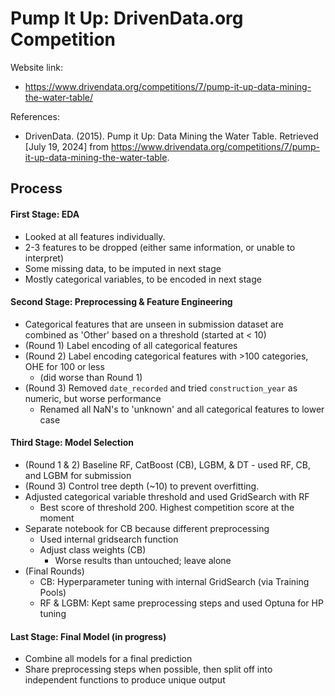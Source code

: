 # Pump It Up: DrivenData.org Competition

Website link: 
- https://www.drivendata.org/competitions/7/pump-it-up-data-mining-the-water-table/

References:
- DrivenData. (2015). Pump it Up: Data Mining the Water Table. Retrieved [July 19, 2024] from https://www.drivendata.org/competitions/7/pump-it-up-data-mining-the-water-table.

## Process
#### First Stage: EDA
- Looked at all features individually.
- 2-3 features to be dropped (either same information, or unable to interpret)
- Some missing data, to be imputed in next stage
- Mostly categorical variables, to be encoded in next stage

#### Second Stage: Preprocessing & Feature Engineering
- Categorical features that are unseen in submission dataset are combined as 'Other' based on a threshold (started at < 10)
- (Round 1) Label encoding of all categorical features
- (Round 2) Label encoding categorical features with >100 categories, OHE for 100 or less
  - (did worse than Round 1)
- (Round 3) Removed `date_recorded` and tried `construction_year` as numeric, but worse performance
  - Renamed all NaN's to 'unknown' and all categorical features to lower case

#### Third Stage: Model Selection
- (Round 1 & 2) Baseline RF, CatBoost (CB), LGBM, & DT - used RF, CB, and LGBM for submission
- (Round 3) Control tree depth (~10) to prevent overfitting.
- Adjusted categorical variable threshold and used GridSearch with RF
  - Best score of threshold 200. Highest competition score at the moment
- Separate notebook for CB because different preprocessing
  - Used internal gridsearch function
  - Adjust class weights (CB)
    - Worse results than untouched; leave alone
- (Final Rounds)
  - CB: Hyperparameter tuning with internal GridSearch (via Training Pools)
  - RF & LGBM: Kept same preprocessing steps and used Optuna for HP tuning
 
#### Last Stage: Final Model (in progress)
- Combine all models for a final prediction
- Share preprocessing steps when possible, then split off into independent functions to produce unique output
